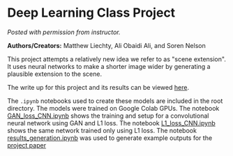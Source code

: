 # Deep Learning Class Project

*Posted with permission from instructor.*

**Authors/Creators:** Matthew Liechty, Ali Obaidi Ali, and Soren Nelson

This project attempts a relatively new idea we refer to as "scene extension". It uses neural networks to make a shorter image wider by generating a plausible extension to the scene.

The write up for this project and its results can be viewed [here](project_paper.pdf).

The `.ipynb` notebooks used to create these models are included in the root directory. The models were trained on Google Colab GPUs. The notebook [GAN_loss_CNN.ipynb](GAN_loss_CNN.ipynb) shows the training and setup for a convolutional neural network using GAN and L1 loss. The notebook [L1_loss_CNN.ipynb](L1_loss_CNN.ipynb) shows the same network trained only using L1 loss. The notebook [results_generation.ipynb](results_generation.ipynb) was used to generate example outputs for the [project paper](project_paper.pdf)

